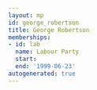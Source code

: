 ```yaml
---
layout: mp
id: george_robertson
title: George Robertson
memberships:
- id: lab
  name: Labour Party
  start: 
  end: '1999-06-23'
autogenerated: true
---
```

